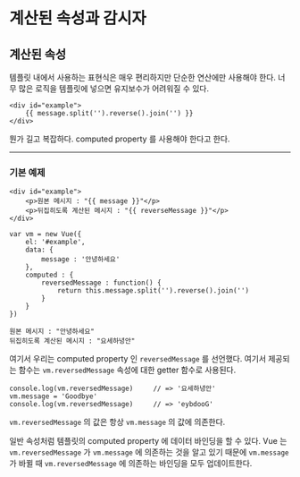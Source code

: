 # 계산된 속성과 감시자

## 계산된 속성
템플릿 내에서 사용하는 표현식은 매우 편리하지만 단순한 연산에만 사용해야 한다. 너무 많은 로직을 템플릿에 넣으면 유지보수가 어려워질 수 있다.

```
<div id="example">
    {{ message.split('').reverse().join('') }}
</div>
```

뭔가 길고 복잡하다. computed property 를 사용해야 한다고 한다.

---

### 기본 예제
```
<div id="example">
    <p>원본 메시지 : "{{ message }}"</p>
    <p>뒤집히도록 계산된 메시지 : "{{ reverseMessage }}"</p>
</div>
```
```
var vm = new Vue({
    el: '#example',
    data: {
        message : '안녕하세요'
    },
    computed : {
        reversedMessage : function() {
            return this.message.split('').reverse().join('')
        }
    }
})
```
```
원본 메시지 : "안녕하세요"
뒤집히도록 계산된 메시지 : "요세하녕안"
```

여기서 우리는 computed property 인 `reversedMessage` 를 선언했다. 여기서 제공되는 함수는 `vm.reversedMessage` 속성에 대한 getter 함수로 사용된다.

```
console.log(vm.reversedMessage)     // => '요세하녕안'
vm.message = 'Goodbye'
console.log(vm.reversedMessage)     // => 'eybdooG'
```

`vm.reversedMessage` 의 값은 항상 `vm.message` 의 값에 의존한다.

일반 속성처럼 템플릿의 computed property 에 데이터 바인딩을 할 수 있다. Vue 는 `vm.reversedMessage` 가 `vm.message` 에 의존하는 것을 알고 있기 때문에 `vm.message` 가 바뀔 때 `vm.reversedMessage` 에 의존하는 바인딩을 모두 업데이트한다. 